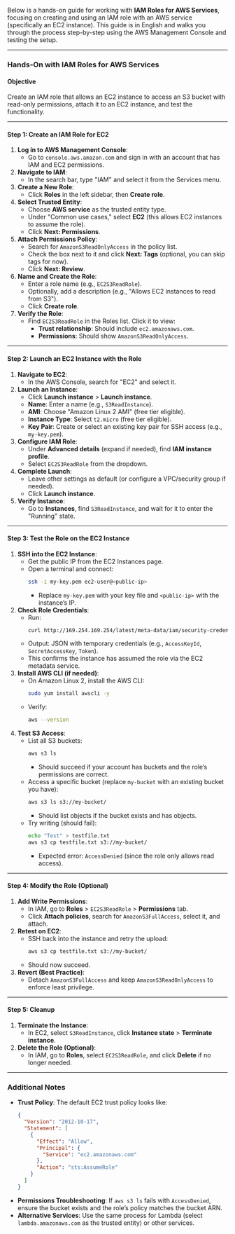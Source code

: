 Below is a hands-on guide for working with **IAM Roles for AWS Services**, focusing on creating and using an IAM role with an AWS service (specifically an EC2 instance). This guide is in English and walks you through the process step-by-step using the AWS Management Console and testing the setup.

---

### **Hands-On with IAM Roles for AWS Services**

#### **Objective**

Create an IAM role that allows an EC2 instance to access an S3 bucket with read-only permissions, attach it to an EC2 instance, and test the functionality.

---

#### **Step 1: Create an IAM Role for EC2**

1. **Log in to AWS Management Console**:
   - Go to `console.aws.amazon.com` and sign in with an account that has IAM and EC2 permissions.
2. **Navigate to IAM**:
   - In the search bar, type "IAM" and select it from the Services menu.
3. **Create a New Role**:
   - Click **Roles** in the left sidebar, then **Create role**.
4. **Select Trusted Entity**:
   - Choose **AWS service** as the trusted entity type.
   - Under "Common use cases," select **EC2** (this allows EC2 instances to assume the role).
   - Click **Next: Permissions**.
5. **Attach Permissions Policy**:
   - Search for `AmazonS3ReadOnlyAccess` in the policy list.
   - Check the box next to it and click **Next: Tags** (optional, you can skip tags for now).
   - Click **Next: Review**.
6. **Name and Create the Role**:
   - Enter a role name (e.g., `EC2S3ReadRole`).
   - Optionally, add a description (e.g., "Allows EC2 instances to read from S3").
   - Click **Create role**.
7. **Verify the Role**:
   - Find `EC2S3ReadRole` in the Roles list. Click it to view:
     - **Trust relationship**: Should include `ec2.amazonaws.com`.
     - **Permissions**: Should show `AmazonS3ReadOnlyAccess`.

---

#### **Step 2: Launch an EC2 Instance with the Role**

1. **Navigate to EC2**:
   - In the AWS Console, search for "EC2" and select it.
2. **Launch an Instance**:
   - Click **Launch instance** > **Launch instance**.
   - **Name**: Enter a name (e.g., `S3ReadInstance`).
   - **AMI**: Choose "Amazon Linux 2 AMI" (free tier eligible).
   - **Instance Type**: Select `t2.micro` (free tier eligible).
   - **Key Pair**: Create or select an existing key pair for SSH access (e.g., `my-key.pem`).
3. **Configure IAM Role**:
   - Under **Advanced details** (expand if needed), find **IAM instance profile**.
   - Select `EC2S3ReadRole` from the dropdown.
4. **Complete Launch**:
   - Leave other settings as default (or configure a VPC/security group if needed).
   - Click **Launch instance**.
5. **Verify Instance**:
   - Go to **Instances**, find `S3ReadInstance`, and wait for it to enter the "Running" state.

---

#### **Step 3: Test the Role on the EC2 Instance**

1. **SSH into the EC2 Instance**:
   - Get the public IP from the EC2 Instances page.
   - Open a terminal and connect:
     ```bash
     ssh -i my-key.pem ec2-user@<public-ip>
     ```
     - Replace `my-key.pem` with your key file and `<public-ip>` with the instance’s IP.
2. **Check Role Credentials**:
   - Run:
     ```bash
     curl http://169.254.169.254/latest/meta-data/iam/security-credentials/EC2S3ReadRole
     ```
   - Output: JSON with temporary credentials (e.g., `AccessKeyId`, `SecretAccessKey`, `Token`).
   - This confirms the instance has assumed the role via the EC2 metadata service.
3. **Install AWS CLI (if needed)**:
   - On Amazon Linux 2, install the AWS CLI:
     ```bash
     sudo yum install awscli -y
     ```
   - Verify:
     ```bash
     aws --version
     ```
4. **Test S3 Access**:
   - List all S3 buckets:
     ```bash
     aws s3 ls
     ```
     - Should succeed if your account has buckets and the role’s permissions are correct.
   - Access a specific bucket (replace `my-bucket` with an existing bucket you have):
     ```bash
     aws s3 ls s3://my-bucket/
     ```
     - Should list objects if the bucket exists and has objects.
   - Try writing (should fail):
     ```bash
     echo "Test" > testfile.txt
     aws s3 cp testfile.txt s3://my-bucket/
     ```
     - Expected error: `AccessDenied` (since the role only allows read access).

---

#### **Step 4: Modify the Role (Optional)**

1. **Add Write Permissions**:
   - In IAM, go to **Roles** > `EC2S3ReadRole` > **Permissions** tab.
   - Click **Attach policies**, search for `AmazonS3FullAccess`, select it, and attach.
2. **Retest on EC2**:
   - SSH back into the instance and retry the upload:
     ```bash
     aws s3 cp testfile.txt s3://my-bucket/
     ```
   - Should now succeed.
3. **Revert (Best Practice)**:
   - Detach `AmazonS3FullAccess` and keep `AmazonS3ReadOnlyAccess` to enforce least privilege.

---

#### **Step 5: Cleanup**

1. **Terminate the Instance**:
   - In EC2, select `S3ReadInstance`, click **Instance state** > **Terminate instance**.
2. **Delete the Role (Optional)**:
   - In IAM, go to **Roles**, select `EC2S3ReadRole`, and click **Delete** if no longer needed.

---

### **Additional Notes**

- **Trust Policy**: The default EC2 trust policy looks like:
  ```json
  {
    "Version": "2012-10-17",
    "Statement": [
      {
        "Effect": "Allow",
        "Principal": {
          "Service": "ec2.amazonaws.com"
        },
        "Action": "sts:AssumeRole"
      }
    ]
  }
  ```
- **Permissions Troubleshooting**: If `aws s3 ls` fails with `AccessDenied`, ensure the bucket exists and the role’s policy matches the bucket ARN.
- **Alternative Services**: Use the same process for Lambda (select `lambda.amazonaws.com` as the trusted entity) or other services.
